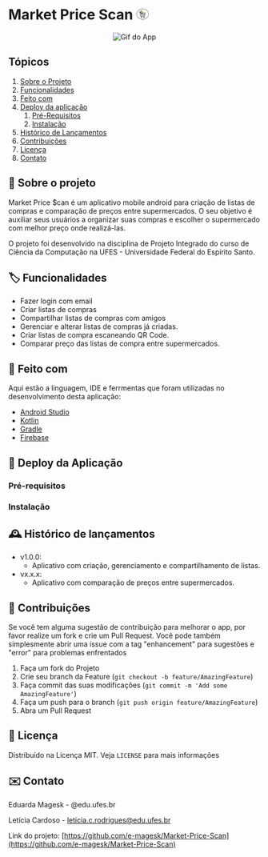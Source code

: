  
 # Market Price Scan <img src="Aplicativo-Android/app/src/main/res/drawable/logo_com_fundo.png" alt="Logo do App" width="5%"> 


<!-- ![Kotlin](https://img.shields.io/badge/kotlin-%237F52FF.svg?style=for-the-badge&logo=kotlin&logoColor=white) ![Firebase](https://img.shields.io/badge/Firebase-039BE5?style=for-the-badge&logo=Firebase&logoColor=white) ![Android Studio](https://img.shields.io/badge/Android%20Studio-3DDC84.svg?style=for-the-badge&logo=android-studio&logoColor=white) ![Android](https://img.shields.io/static/v1?label=made%20for&message=android&color=green&style=for-the-badge&logo=ANDROID)  -->

<div align=center>
<img src="img-readme/gifMPS.gif" alt="Gif do App" width="33%">
</div>

## Tópicos
  <ol>
    <li><a href="#sobre-o-projeto">Sobre o Projeto</a></li>
    <li><a href="#funcionalidades">Funcionalidades</a></li>
    <li><a href="#feito-com">Feito com</a></li>
    <li><a href="#deploy">Deploy da aplicação</a>
        <ol>
            <li><a href="#pre-requisitos">Pré-Requisitos</a></li>
            <li><a href="#instalacao">Instalação</a></li>
        </ol>
    </li>
    <li><a href="#historico">Histórico de Lançamentos</a></li>
    <li><a href="#contribuições">Contribuições</a></li>
    <li><a href="#licenca">Licença</a></li>
    <li><a href="#contato">Contato</a></li>
  </ol>


<div id="sobre-o-projeto"> </div>

## 📝 Sobre o projeto
Market Price $can é um aplicativo mobile android para criação de listas de compras e comparação de preços entre supermercados. O seu objetivo é auxiliar seus usuários a organizar suas compras e escolher o supermercado com melhor preço onde realizá-las. 

O projeto foi desenvolvido na disciplina de Projeto Integrado do curso de Ciência da Computação na UFES - Universidade Federal do Espírito Santo.


<div id="funcionalidades"> </div>

## :label: Funcionalidades

 * Fazer login com email 
 * Criar listas de compras
 * Compartilhar listas de compras com amigos
 * Gerenciar e alterar listas de compras já criadas.
 * Criar listas de compra escaneando QR Code.
 * Comparar preço das listas de compra entre supermercados.

<div id="feito-com"> </div>

## :hammer: Feito com

Aqui estão a linguagem, IDE e ferrmentas que foram utilizadas no desenvolvimento desta aplicação:

* [Android Studio](https://developer.android.com/studio)
* [Kotlin](https://kotlinlang.org/)
* [Gradle](https://gradle.org/)
* [Firebase](https://firebase.google.com/?hl=pt)

<div id="deploy"> </div>

## :calling: Deploy da Aplicação

### Pré-requisitos
### Instalação

<div id="historico"> </div>

## :mantelpiece_clock: Histórico de lançamentos

 * v1.0.0:
   * Aplicativo com criação, gerenciamento e compartilhamento de listas.
 * vx.x.x:
   * Aplicativo com comparação de preços entre supermercados.

<div id="contribuições"> </div>

## 🤝 Contribuições

Se você tem alguma sugestão de contribuição para melhorar o app, por favor realize um fork e crie um Pull Request. Você pode também simplesmente abrir uma issue com a tag "enhancement" para sugestões e "error" para problemas enfrentados

1. Faça um fork do Projeto
2. Crie seu branch da Feature (`git checkout -b feature/AmazingFeature`)
3. Faça commit das suas modificações (`git commit -m 'Add some AmazingFeature'`)
4. Faça um push para o branch (`git push origin feature/AmazingFeature`)
5. Abra um Pull Request


<div id="licenca"> </div>

## 🔐 Licença

Distribuído na Licença MIT. Veja `LICENSE` para mais informações


<div id="contato"> </div>

## ✉️ Contato

Eduarda Magesk - @edu.ufes.br

Letícia Cardoso - leticia.c.rodrigues@edu.ufes.br

Link do projeto: [https://github.com/e-magesk/Market-Price-Scan](https://github.com/e-magesk/Market-Price-Scan)

